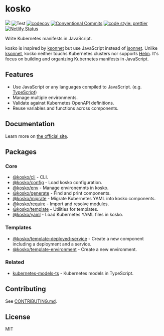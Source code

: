 # kosko

[![](https://img.shields.io/npm/v/kosko.svg)](https://www.npmjs.com/package/kosko) ![Test](https://github.com/tommy351/kosko/workflows/Test/badge.svg) [![codecov](https://codecov.io/gh/tommy351/kosko/branch/master/graph/badge.svg)](https://codecov.io/gh/tommy351/kosko) [![Conventional Commits](https://img.shields.io/badge/Conventional%20Commits-1.0.0-yellow.svg)](https://conventionalcommits.org) [![code style: prettier](https://img.shields.io/badge/code_style-prettier-ff69b4.svg)](https://prettier.io) [![Netlify Status](https://api.netlify.com/api/v1/badges/88dd3339-bd80-49bd-88cb-8081c312ae12/deploy-status)](https://app.netlify.com/sites/kosko/deploys)

Write Kubernetes manifests in JavaScript.

kosko is inspired by [ksonnet] but use JavaScript instead of [jsonnet]. Unlike [ksonnet], kosko neither touchs Kubernetes clusters nor supports [Helm]. It's focus on building and organizing Kubernetes manifests in JavaScript.

## Features

- Use JavaScript or any languages compiled to JavaScript. (e.g. [TypeScript])
- Manage multiple environments.
- Validate against Kubernetes OpenAPI definitions.
- Reuse variables and functions across components.

## Documentation

Learn more on [the official site](https://kosko.dev).

## Packages

### Core

- [@kosko/cli](packages/cli) - CLI.
- [@kosko/config](packages/config) - Load kosko configuration.
- [@kosko/env](packages/env) - Manage environemnts in kosko.
- [@kosko/generate](packages/generate) - Find and print components.
- [@kosko/migrate](packages/migrate) - Migrate Kubernetes YAML into kosko components.
- [@kosko/require](packages/require) - Import and resolve modules.
- [@kosko/template](packages/template) - Utilities for templates.
- [@kosko/yaml](packages/yaml) - Load Kubernetes YAML files in kosko.

### Templates

- [@kosko/template-deployed-service](packages/template-deployed-service) - Create a new component including a deployment and a service.
- [@kosko/template-environment](packages/template-environment) - Create a new environment.

### Related

- [kubernetes-models-ts](https://github.com/tommy351/kubernetes-models-ts/) - Kubernetes models in TypeScript.

## Contributing

See [CONTRIBUTING.md](CONTRIBUTING.md).

## License

MIT

[ksonnet]: https://ksonnet.io/
[jsonnet]: https://jsonnet.org/
[helm]: https://helm.sh/
[typescript]: https://www.typescriptlang.org/

